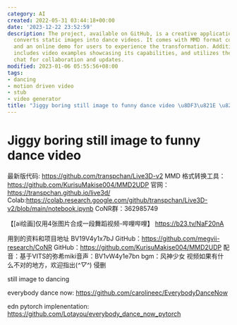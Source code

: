 ```yaml
---
category: AI
created: 2022-05-31 03:44:18+00:00
date: '2023-12-22 23:52:59'
description: The project, available on GitHub, is a creative application of AI that
  converts static images into dance videos. It comes with MMD format conversion tools
  and an online demo for users to experience the transformation. Additionally, it
  includes video examples showcasing its capabilities, and utilizes the CoNR group
  chat for collaboration and updates.
modified: 2023-01-06 05:55:56+08:00
tags:
- dancing
- motion driven video
- stub
- video generator
title: "Jiggy boring still image to funny dance video \u8DF3\u821E \u821E\u8E48"
---
```


# Jiggy boring still image to funny dance video

最新版代码:
https://github.com/transpchan/Live3D-v2
MMD 格式转换工具：
https://github.com/KurisuMakise004/MMD2UDP
官网：https://transpchan.github.io/live3d/
Colab:https://colab.research.google.com/github/transpchan/Live3D-v2/blob/main/notebook.ipynb
CoNR群：362985749

【[ai绘画]仅用4张图片合成一段舞蹈视频-哔哩哔哩】 https://b23.tv/NaF20nA

用到的资料和项目地址
BV19V4y1x7bJ
GitHub：https://github.com/megvii-research/CoNR
GitHub：https://github.com/KurisuMakise004/MMD2UDP
配音：基于VITS的弥希miki音声：BV1vW4y1e7bn
bgm：风神少女
视频如果有什么不对的地方，欢迎指出(*^▽^*)
侵删

still image to dancing

everybody dance now:
https://github.com/carolineec/EverybodyDanceNow

edn pytorch implenentation:
https://github.com/Lotayou/everybody_dance_now_pytorch
